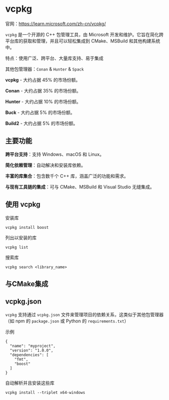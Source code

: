 # vcpkg

官网：https://learn.microsoft.com/zh-cn/vcpkg/



`vcpkg` 是一个开源的 C++ 包管理工具，由 Microsoft 开发和维护。它旨在简化跨平台库的获取和管理，并且可以轻松集成到 CMake、MSBuild 和其他构建系统中。

特点：使用广泛、跨平台、大量库支持、易于集成

其他包管理器：`Conan`  & ` Hunter ` & ` Spack `

**vcpkg** - 大约占据 45% 的市场份额。

**Conan** - 大约占据 35% 的市场份额。

**Hunter** - 大约占据 10% 的市场份额。

**Buck** - 大约占据 5% 的市场份额。

**Build2** - 大约占据 5% 的市场份额。

## 主要功能

**跨平台支持**：支持 Windows、macOS 和 Linux。

**简化依赖管理**：自动解决和安装库依赖。

**丰富的库集合**：包含数千个 C++ 库，涵盖广泛的功能和需求。

**与现有工具链的集成**：可与 CMake、MSBuild 和 Visual Studio 无缝集成。

## 使用 vcpkg

安装库

`vcpkg install boost`

列出以安装的库

` vcpkg list `

搜索库

`vcpkg search <library_name>`



## 与CMake集成







##  vcpkg.json 

 `vcpkg` 支持通过 `vcpkg.json` 文件来管理项目的依赖关系，这类似于其他包管理器（如 npm 的 `package.json` 或 Python 的 `requirements.txt`） 

示例

```
{
  "name": "myproject",
  "version": "1.0.0",
  "dependencies": [
    "fmt",
    "boost"
  ]
}
```

自动解析并且安装这些库

` vcpkg install --triplet x64-windows `















